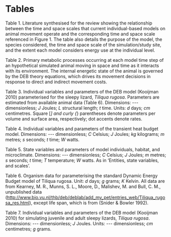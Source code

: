 
<script type="text/x-mathjax-config">
  MathJax.Hub.Config({ TeX: { equationNumbers: {autoNumber: "all"} } });
</script>

# Tables

Table 1. Literature synthesised for the review showing the relationship between the time and space scales that current individual-based models on animal movement operate and the corresponding time and space scale referenced in Figure 1. The table also details the purpose of the model, the species considered, the time and space scale of the simulation/study site, and the extent each model considers energy use at the individual level.  

Table 2. Primary metabolic processes occurring at each model time step of an hypothetical simulated animal moving in space and time as it interacts with its environment. The internal energetic state of the animal is governed by the DEB theory equations, which drives its movement decisions in response to direct and indirect movement costs. 

Table 3. Individual variables and parameters of the DEB model (Kooijman 2010) parameterised for the sleepy lizard, _Tiliqua rugosa_. Parameters are estimated from available animal data (Table 6). Dimensions: --- dimensionless; _J_ Joules; _L_ structural length; _t_ time. Units: _d_ days; _cm_ centimetres. Square [*] and curly {*} parentheses denote parameters per volume and surface area, respectively; dot accents denote rates.  

Table 4. Individual variables and parameters of the transient heat budget model. Dimensions: --- dimensionless; _C_ Celsius; _J_ Joules; _kg_ kilograms; _m_ metres; _s_ seconds; _t_ time; _W_ watts.  

Table 5. State variables and parameters of model individuals, habitat, and microclimate. Dimensions: --- dimensionless; _C_ Celsius; _J_ Joules; _m_ metres; _s_ seconds; _t_ time; _T_ temperature; _W_ watts. As in ‘Entities, state variables, and scales’.  

Table 6. Organism data for parameterising the standard Dynamic Energy Budget model of Tiliqua rugosa. Unit: _d_ days; _g_ grams; _K_ Kelvin. All data are from Kearney, M. R., Munns, S. L., Moore, D., Malishev, M. and Bull, C. M., unpublished data (http://www.bio.vu.nl/thb/deb/deblab/add_my_pet/entries_web/Tiliqua_rugosa_res.html), except life span, which is from (Snider & Bowler 1992).  

Table 7. Individual variables and parameters of the DEB model (Kooijman 2010) for simulating juvenile and adult sleepy lizards, _Tiliqua rugosa_. Dimensions: --- dimensionless; _J_ Joules. Units: --- dimensionless; _cm_ centimetres; _g_ grams.  

